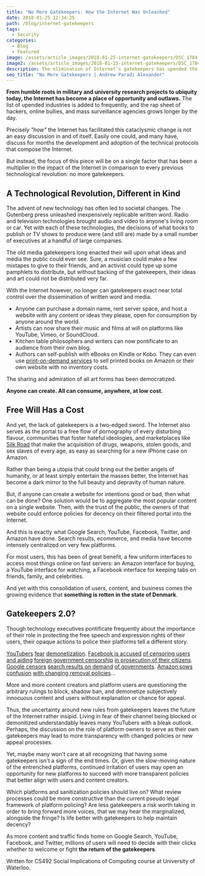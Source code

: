 ```yaml
---
title: "No More Gatekeepers: How the Internet Was Unleashed"
date: 2018-01-25 12:34:25
path: /blog/internet-gatekeepers
tags:
  - Security
categories:
  - Blog
  - Featured
image: /assets/article_images/2018-01-25-internet-gatekeepers/DSC_1784-2500c.png
image2: /assets/article_images/2018-01-25-internet-gatekeepers/DSC_1784-500c.png
description: The elimination of Internet's gatekeepers has upended the world, here's how it happened.
seo_title: "No More Gatekeepers | Andrew Paradi Alexander"
---
```


**From humble roots in military and university research projects to ubiquity today, the Internet has become a place of opportunity and outlaws.** The list of upended industries is added to frequently, and the rap sheet of hackers, online bullies, and mass surveillance agencies grows longer by the day.

Precisely _"how"_ the Internet has facilitated this cataclysmic change is not an easy discussion in and of itself. Easily one could, and many have, discuss for months the development and adoption of the technical protocols that compose the Internet.

But instead, the focus of this piece will be on a single factor that has been a multiplier in the impact of the Internet in comparison to every previous technological revolution: no more gatekeepers.

## A Technological Revolution, Different in Kind

The advent of new technology has often led to societal changes. The Gutenberg press unleashed inexpensively replicable written word. Radio and television technologies brought audio and video to anyone's living room or car. Yet with each of these technologies, the decisions of what books to publish or TV shows to produce were (and still are) made by a small number of executives at a handful of large companies.

The old media gatekeepers long enacted their will upon what ideas and media the public could ever see. Sure, a musician could make a few mixtapes to give to their friends, and an activist could type up some pamphlets to distribute, but without backing of the gatekeepers, their ideas and art could not be distributed very far.

With the Internet however, no longer can gatekeepers exact near total control over the dissemination of written word and media.

- Anyone can purchase a domain name, rent server space, and host a website with any content or ideas they please, open for consumption by anyone around the world.
- Artists can now share their music and films at will on platforms like YouTube, Vimeo, or SoundCloud.
- Kitchen table philosophers and writers can now pontificate to an audience from their own blog.
- Authors can self-publish with eBooks on Kindle or Kobo. They can even use [print-on-demand services](http://lightningsource.com) to sell printed books on Amazon or their own website with no inventory costs.

The sharing and admiration of all art forms has been democratized.

**Anyone can create. All can consume, anywhere, at low cost.**

## Free Will Has a Cost

And yet, the lack of gatekeepers is a two-edged sword. The Internet also serves as the portal to a free flow of pornography of every disturbing flavour, communities that foster hateful ideologies, and marketplaces like [Silk Road](https://www.wired.com/2015/04/silk-road-1/) that make the acquisition of drugs, weapons, stolen goods, and sex slaves of every age, as easy as searching for a new iPhone case on Amazon.

Rather than being a utopia that could bring out the better angels of humanity, or at least simply entertain the masses better, the Internet has become a dark mirror to the full beauty and depravity of human nature.

But, if anyone can create a website for intentions good or bad, then what can be done? One solution would be to aggregate the most popular content on a single website. Then, with the trust of the public, the owners of that website could enforce policies for decency on their filtered portal into the Internet.

And this is exactly what Google Search, YouTube, Facebook, Twitter, and Amazon have done. Search results, ecommerce, and media have become intensely centralized on very few platforms.

For most users, this has been of great benefit, a few uniform interfaces to access most things online on fast servers: an Amazon interface for buying, a YouTube interface for watching, a Facebook interface for keeping tabs on friends, family, and celebrities.

And yet with this consolidation of users, content, and business comes the growing evidence that **something is rotten in the state of Denmark**.

## Gatekeepers 2.0?

Though technology executives pontificate frequently about the importance of their role in protecting the free speech and expression rights of their users, their opaque actions to police their platforms tell a different story.

[YouTubers](https://www.theverge.com/2016/9/1/12753108/youtube-is-over-party-advertising-monetization-censorship) [fear](https://kotaku.com/why-youtubers-are-freaking-out-about-money-and-censorsh-1786032317) [demonetization](https://www.pastemagazine.com/articles/2016/09/how-youtube-is-using-censorship-to-choose-advertis.html). [Facebook is accused](https://www.theguardian.com/technology/2016/may/09/facebook-newsfeed-censor-conservative-news) [of censoring users](https://www.theguardian.com/technology/2016/may/09/facebook-newsfeed-censor-conservative-news) [and aiding](https://www.usatoday.com/story/opinion/2017/10/27/facebook-censored-cross-your-countrys-government-and-they-might-censor-you-too-james-bovard-column/795271001/) [foreign government censorship](https://www.nytimes.com/2017/06/20/world/europe/germany-36-accused-of-hateful-postings-over-social-media.html) [in prosecution of their citizens](https://www.theguardian.com/technology/2017/jul/19/facebook-pakistan-blasphemy-laws-censorship). [Google censors](https://www.usnews.com/opinion/articles/2016-06-22/google-is-the-worlds-biggest-censor-and-its-power-must-be-regulated) [search results on demand](http://money.cnn.com/2015/01/04/technology/google-censorship/index.html) [of governments](https://cs.stanford.edu/people/eroberts/cs181/projects/2010-11/FreeExpressionVsSocialCohesion/google_policy.html). [Amazon sows confusion](http://www.businessinsider.com/amazons-censorship-policy-is-still-incoherent-incest-themed-erotica-removed-from-kindle-store-2010-12?IR=T) [with changing removal policies](http://cbldf.org/2012/07/the-censorship-problem-at-amazon/)...

More and more content creators and platform users are questioning the arbitrary rulings to block, shadow ban, and demonetize subjectively innocuous content and users without explanation or chance for appeal.

Thus, the uncertainty around new rules from gatekeepers leaves the future of the Internet rather insipid. Living in fear of their channel being blocked or demonitized understandably leaves many YouTubers with a bleak outlook. Perhaps, the discussion on the role of platform owners to serve as their own gatekeepers may lead to more transparency with changed policies or new appeal processes.

Yet, maybe many won't care at all recognizing that having some gatekeepers isn't a sign of the end times. Or, given the slow-moving nature of the entrenched platforms, continued irritation of users may open an opportunity for new platforms to succeed with more transparent policies that better align with users and content creators.

Which platforms and sanitization policies should live on? What review processes could be more constructive than the current pseudo legal framework of platform policing? Are less gatekeepers a risk worth taking in order to bring forward more voices, that we may hear the marginalized, alongside the fringe? Is life better with gatekeepers to help maintain decency?

As more content and traffic finds home on Google Search, YouTube, Facebook, and Twitter, millions of users will need to decide with their clicks whether to welcome or fight **the return of the gatekeepers**.

Written for CS492 Social Implications of Computing course at University of Waterloo.
